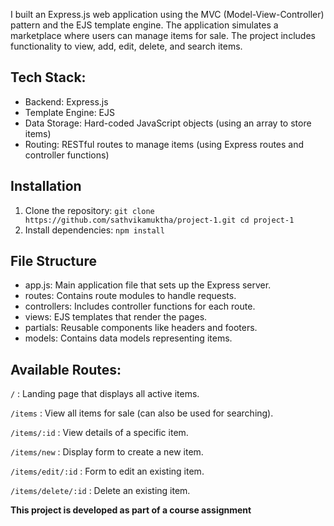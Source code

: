 I built an Express.js web application using the MVC (Model-View-Controller) pattern and the EJS template engine. The application simulates a marketplace where users can manage items for sale. The project includes functionality to view, add, edit, delete, and search items.
## Tech Stack:
- Backend: Express.js
- Template Engine: EJS
- Data Storage: Hard-coded JavaScript objects (using an array to store items)
- Routing: RESTful routes to manage items (using Express routes and controller functions)
## Installation
1. Clone the repository:
   ``
   git clone https://github.com/sathvikamuktha/project-1.git
   cd project-1
   ``
2. Install dependencies:
   ``
   npm install
   ``

## File Structure
- app.js: Main application file that sets up the Express server.
- routes: Contains route modules to handle requests.
- controllers: Includes controller functions for each route.
- views: EJS templates that render the pages.
- partials: Reusable components like headers and footers.
- models: Contains data models representing items.

## Available Routes:
``/`` : Landing page that displays all active items.

``/items`` : View all items for sale (can also be used for searching).

``/items/:id`` : View details of a specific item.

``/items/new`` : Display form to create a new item.

``/items/edit/:id`` : Form to edit an existing item.

``/items/delete/:id`` : Delete an existing item.


**This project is developed as part of a course assignment**
